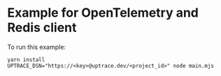 # Example for OpenTelemetry and Redis client

To run this example:

```shell
yarn install
UPTRACE_DSN="https://<key>@uptrace.dev/<project_id>" node main.mjs
```
